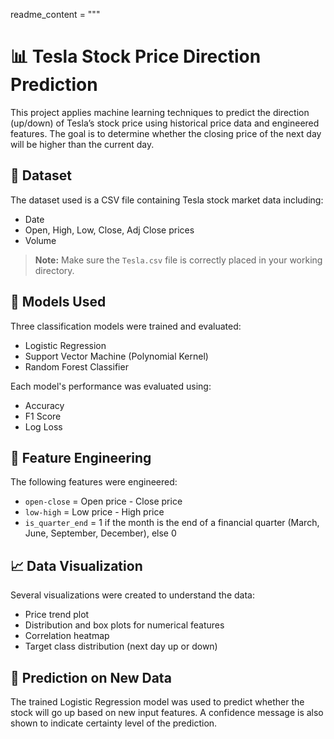 readme_content = """
# 📊 Tesla Stock Price Direction Prediction

This project applies machine learning techniques to predict the direction (up/down) of Tesla’s stock price using historical price data and engineered features. The goal is to determine whether the closing price of the next day will be higher than the current day.

## 📁 Dataset

The dataset used is a CSV file containing Tesla stock market data including:
- Date
- Open, High, Low, Close, Adj Close prices
- Volume

> **Note:** Make sure the `Tesla.csv` file is correctly placed in your working directory.

## 🧠 Models Used

Three classification models were trained and evaluated:
- Logistic Regression
- Support Vector Machine (Polynomial Kernel)
- Random Forest Classifier

Each model's performance was evaluated using:
- Accuracy
- F1 Score
- Log Loss

## 🧪 Feature Engineering

The following features were engineered:
- `open-close` = Open price - Close price
- `low-high` = Low price - High price
- `is_quarter_end` = 1 if the month is the end of a financial quarter (March, June, September, December), else 0

## 📈 Data Visualization

Several visualizations were created to understand the data:
- Price trend plot
- Distribution and box plots for numerical features
- Correlation heatmap
- Target class distribution (next day up or down)

## 🚀 Prediction on New Data

The trained Logistic Regression model was used to predict whether the stock will go up based on new input features. A confidence message is also shown to indicate certainty level of the prediction.
